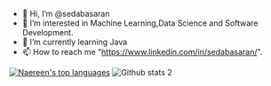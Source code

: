 - 👋  Hi, I’m @sedabasaran
- 👀  I’m interested in Machine Learning,Data Science and Software Development.
- 🌱  I’m currently learning Java
- 📫  How to reach me "https://www.linkedin.com/in/sedabasaran/".

[![Naereen's top languages](https://github-readme-stats.vercel.app/api/top-langs/?username=sedabasaran&theme=blue-green)](https://github.com/anuraghazra/github-readme-stats)      ![Github stats 2](https://github-readme-stats.vercel.app/api?username=sedabasaran&show_icons=true&theme=radical) 




<!---
sedabasaran/sedabasaran is a ✨ special ✨ repository because its `README.md` (this file) appears on your GitHub profile.
You can click the Preview link to take a look at your changes.
--->
